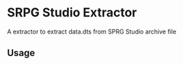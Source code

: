 # SRPG Studio Extractor

A extractor to extract data.dts from SPRG Studio archive file


## Usage 


